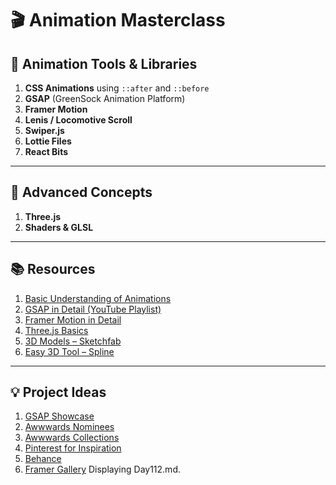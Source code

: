 
# 🎬 Animation Masterclass

## 🔧 Animation Tools & Libraries

1. **CSS Animations** using `::after` and `::before`
2. **GSAP** (GreenSock Animation Platform)
3. **Framer Motion**
4. **Lenis / Locomotive Scroll**
5. **Swiper.js**
6. **Lottie Files**
7. **React Bits**

---

## 🧠 Advanced Concepts

1. **Three.js**
2. **Shaders & GLSL**

---

## 📚 Resources

1. [Basic Understanding of Animations](https://www.youtube.com/watch?v=0u0luAUb4Yo)
2. [GSAP in Detail (YouTube Playlist)](https://www.youtube.com/watch?v=9C03V1dXxOU&list=PLbtI3_MArDOnIIJxB6xFtpnhM0wTwz0x6)
3. [Framer Motion in Detail](https://www.youtube.com/watch?v=JALCoY9MQg8)
4. [Three.js Basics](https://www.youtube.com/watch?v=B-4eN1Pb7qo)
5. [3D Models – Sketchfab](https://sketchfab.com/)
6. [Easy 3D Tool – Spline](https://app.spline.design/home)

---

## 💡 Project Ideas

1. [GSAP Showcase](https://gsap.com/showcase/)
2. [Awwwards Nominees](https://www.awwwards.com/websites/nominees/)
3. [Awwwards Collections](https://www.awwwards.com/collections/)
4. [Pinterest for Inspiration](https://in.pinterest.com/)
5. [Behance](https://www.behance.net/)
6. [Framer Gallery](https://www.framer.com/gallery/)
Displaying Day112.md.